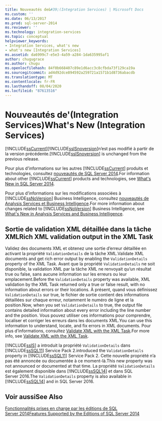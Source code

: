 ```yaml
---
title: Nouveautés de&#39;(Integration Services) | Microsoft Docs
ms.custom: ''
ms.date: 06/13/2017
ms.prod: sql-server-2014
ms.reviewer: ''
ms.technology: integration-services
ms.topic: conceptual
helpviewer_keywords:
- Integration Services, what's new
- what's new [Integration Services]
ms.assetid: da6999c7-e5e3-4a59-a284-1da635995af1
author: chugugrace
ms.author: chugu
ms.openlocfilehash: 84f0b668407c89e1d6acc3c8cfbda73f129ca19a
ms.sourcegitcommit: ad4d92dce894592a259721a1571b1d8736abacdb
ms.translationtype: MT
ms.contentlocale: fr-FR
ms.lasthandoff: 08/04/2020
ms.locfileid: "87613516"
---
```

# <a name="what39s-new-integration-services"></a><span data-ttu-id="1219b-102">Nouveautés de&#39;(Integration Services)</span><span class="sxs-lookup"><span data-stu-id="1219b-102">What&#39;s New (Integration Services)</span></span>
  [!INCLUDE[ssCurrent](../includes/sscurrent-md.md)]<span data-ttu-id="1219b-103">[!INCLUDE[ssISnoversion](../includes/ssisnoversion-md.md)]n’est pas modifié à partir de la version précédente.</span><span class="sxs-lookup"><span data-stu-id="1219b-103">[!INCLUDE[ssISnoversion](../includes/ssisnoversion-md.md)] is unchanged from the previous release.</span></span>  
  
 <span data-ttu-id="1219b-104">Pour plus d’informations sur les autres [!INCLUDE[ssCurrent](../includes/sscurrent-md.md)] produits et technologies, consultez [nouveautés de SQL Server 2014](../sql-server/what-s-new-in-sql-server-2016.md).</span><span class="sxs-lookup"><span data-stu-id="1219b-104">For information about other [!INCLUDE[ssCurrent](../includes/sscurrent-md.md)] products and technologies, see [What's New in SQL Server 2014](../sql-server/what-s-new-in-sql-server-2016.md).</span></span>  
  
 <span data-ttu-id="1219b-105">Pour plus d’informations sur les modifications associées à [!INCLUDE[ssNoVersion](../includes/ssnoversion-md.md)] Business Intelligence, consultez [nouveautés de Analysis Services et Business Intelligence](https://docs.microsoft.com/analysis-services/what-s-new-in-analysis-services).</span><span class="sxs-lookup"><span data-stu-id="1219b-105">For more information about changes related to [!INCLUDE[ssNoVersion](../includes/ssnoversion-md.md)] Business Intelligence, see [What's New in Analysis Services and Business Intelligence](https://docs.microsoft.com/analysis-services/what-s-new-in-analysis-services).</span></span>  
  
##  <a name="rich-xml-validation-output-in-the-xml-task"></a><a name="ValidateXML"></a> <span data-ttu-id="1219b-106">Sortie de validation XML détaillée dans la tâche XML</span><span class="sxs-lookup"><span data-stu-id="1219b-106">Rich XML validation output in the XML Task</span></span>  
 <span data-ttu-id="1219b-107">Validez des documents XML et obtenez une sortie d’erreur détaillée en activant la propriété `ValidationDetails` de la tâche XML.</span><span class="sxs-lookup"><span data-stu-id="1219b-107">Validate XML documents and get rich error output by enabling the `ValidationDetails` property of the XML Task.</span></span> <span data-ttu-id="1219b-108">Avant que la propriété `ValidationDetails` ne soit disponible, la validation XML par la tâche XML ne renvoyait qu’un résultat true ou false, sans aucune information sur les erreurs ou leur emplacement.</span><span class="sxs-lookup"><span data-stu-id="1219b-108">Before the `ValidationDetails` property was available, XML validation by the XML Task returned only a true or false result, with no information about errors or their locations.</span></span> <span data-ttu-id="1219b-109">À présent, quand vous définissez `ValidationDetails` sur true, le fichier de sortie contient des informations détaillées sur chaque erreur, notamment le numéro de ligne et la position.</span><span class="sxs-lookup"><span data-stu-id="1219b-109">Now, when you set `ValidationDetails` to true, the output file contains detailed information about every error including the line number and the position.</span></span> <span data-ttu-id="1219b-110">Vous pouvez utiliser ces informations pour comprendre, localiser et corriger les erreurs dans les documents XML.</span><span class="sxs-lookup"><span data-stu-id="1219b-110">You can use this information to understand, locate, and fix errors in XML documents.</span></span> <span data-ttu-id="1219b-111">Pour plus d’informations, consultez [Validate XML with the XML Task](control-flow/xml-task.md).</span><span class="sxs-lookup"><span data-stu-id="1219b-111">For more info, see [Validate XML with the XML Task](control-flow/xml-task.md).</span></span>  
  
 [!INCLUDE[ssIS](../includes/ssis-md.md)] <span data-ttu-id="1219b-112">a introduit la propriété `ValidationDetails` dans [!INCLUDE[ssSQL11](../includes/sssql11-md.md)] Service Pack 2.</span><span class="sxs-lookup"><span data-stu-id="1219b-112">introduced the `ValidationDetails` property in [!INCLUDE[ssSQL11](../includes/sssql11-md.md)] Service Pack 2.</span></span> <span data-ttu-id="1219b-113">Cette nouvelle propriété n’a pas été annoncée ou documentée à ce moment-là.</span><span class="sxs-lookup"><span data-stu-id="1219b-113">This new property was not announced or documented at that time.</span></span> <span data-ttu-id="1219b-114">La propriété `ValidationDetails` est également disponible dans [!INCLUDE[ssSQL14](../includes/sssql14-md.md)] et dans SQL Server 2016.</span><span class="sxs-lookup"><span data-stu-id="1219b-114">The `ValidationDetails` property is also available in [!INCLUDE[ssSQL14](../includes/sssql14-md.md)] and in SQL Server 2016.</span></span>  
  
## <a name="see-also"></a><span data-ttu-id="1219b-115">Voir aussi</span><span class="sxs-lookup"><span data-stu-id="1219b-115">See Also</span></span>  
 [<span data-ttu-id="1219b-116">Fonctionnalités prises en charge par les éditions de SQL Server 2014</span><span class="sxs-lookup"><span data-stu-id="1219b-116">Features Supported by the Editions of SQL Server 2014</span></span>](../getting-started/features-supported-by-the-editions-of-sql-server-2014.md)  
  
  
